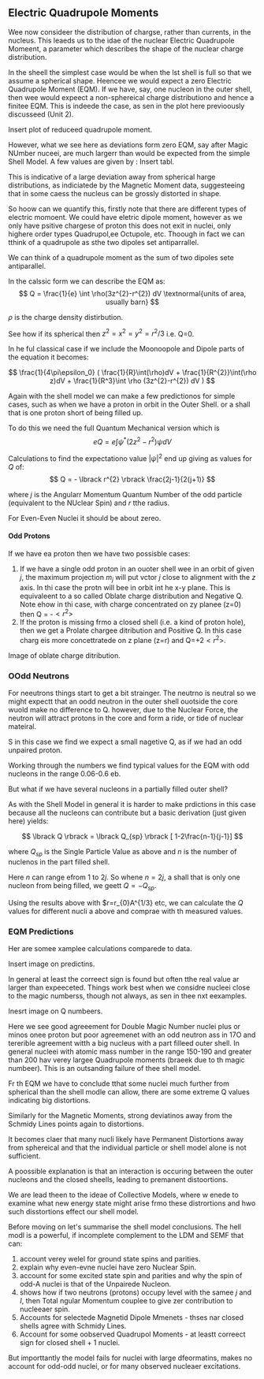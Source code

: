 ## Electric Quadrupole Moments

Wee now consideer the distribution of chargse, rather than currents, in the nucleus. This leaeds us to the idae of the nuclear Electric Quadrupole Momeent, a parameter which describes the shape of the nuclear charge distribution.

In the sheell the simplest case would be when the lst shell is full so that we assume a spherical shape. Heencee we would expect a zero Electric Quadrupole Moment (EQM). If we have, say, one nucleon in the outer shell, then wee would expeect a non-sphereical charge distributiono and hence a finitee EQM. This is indeede the case, as sen in the plot here previoously discusseed (Unit 2).


Insert plot of reduceed quadrupole moment.



However, what we see here as deviations form zero EQM, say after Magic NUmber nuceei, are much largerr than would be expected from the simple Shell Model. A few values are given by : Insert tabl.


This is indicative of a large deviation away from spherical harge distributions, as indiciatede by the Magnetic Moment data, suggesteeing that in some caess the nucleus can be grossly distorted in shape.

So hoow can we quantify this, firstly note that there are different types of electric momoent. We could have eletric dipole moment, however as we only have psitive chargese of proton this does not exit in nuclei, only highere order types Quadrupol,ee Octupole, etc. Thoough in fact we can tthink of a quadrupole as sthe two dipoles set antiparrallel.


We can think of a quadrupole moment as the sum of two dipoles sete antiparallel.

In the calssic form we can describe the EQM as:
$$
Q = \frac{1}{e} \int \rho(3z^{2}-r^{2}) dV \textnormal{units of area, usually barn}
$$

$\rho$ is the charge density distirbution.

See how if its spherical then $z^{2}=x^{2}=y^{2}=r^{2}/3$ i.e. Q=0.

In he ful classical case if we include the Moonoopole and Dipole parts of the equation it becomes:

$$
\frac{1}{4\pi\epsilon_0} ( \frac{1}{R}\int(\rho)dV + \frac{1}{R^{2}}\int(\rho z)dV + \frac{1}{R^3}\int \rho (3z^{2}-r^{2}) dV )
$$

Again with the shell model we can make a few predictionos for simple cases, such as when we have a proton in orbit in the Outer Shell. or a shall that is one proton short of being filled up.

To do this we need the full Quantum Mechanical version which is 
$$
eQ = e\int \psi^{*} (2z^{2} - r^{2})\psi dV
$$

Calculations to find the expectationo value $|\psi |^{2}$ end up giving as values for $Q$ of:
$$
Q = - \lbrack r^{2} \rbrack \frac{2j-1}{2(j+1)}
$$

where $j$ is the Angularr Momentum Quantum Number of the odd particle (equivalent to the NUclear Spin) and $r$ tthe radius.

For Even-Even Nuclei it should be about zereo.

#### Odd Protons
If we have ea proton then we have two possisble cases:
1. If we have a single odd proton in an ouoter shell wee in an orbit of given $j$, the maximum projection $m_j$ will put vctor $j$ close to alignment with the $z$ axis. In thi case the protn will bee in orbit int he x-y plane. This is equivaleent to a so called Oblate charge distribution and Negative Q. Note ehow in thi case, with charge concentrated on zy planee (z=0) then Q = -$<r^{2}>$
2. If the proton is missing frmo a closed shell (i.e. a kind of proton hole), then we get a Prolate chargee ditribution and Positive Q.
In this case charg eis more concettratede on z plane (z=r) and Q=+2$<r^{2}>$.

Image of oblate charge ditribution.


### OOdd Neutrons

For neeutrons things start to get a bit strainger. The neutrno is neutral so we might expectt that an oodd neutron in the outer shell ouotside the core wuold make no difference to Q. however, due to the Nuclear Force, the neutron will attract protons in the core and form a ride, or tide of nuclear mateiral.

S in this case we find we expect a small nagetive Q, as if we had an odd unpaired proton.

Working through the numbers we find typical values for the EQM with odd nucleons in the range 0.06-0.6 eb.

But what if we have several nucleons in a partially filled outer shell?

As with the Shell Model in general it is harder to make prdictions in this case because all the nucleons can contribute but a basic derivation (just given here) yields:

$$
\lbrack Q \rbrack = \lbrack Q_{sp} \rbrack [ 1-2\frac{n-1}{j-1}]
$$

where $Q_{sp}$ is the Single Particle Value as above and $n$ is the number of nuclenos in the part filled shell.

Here $n$ can range efrom $1$ to $2j$. So whene $n=2j$, a shall that is only one nucleon from being filled, we geett $Q=-Q_{sp}$.

Using the results above with $r=r_{0}A^{1/3} etc, we can calculate the $Q$ values for different nucli a above and comprae with th measured values.


### EQM Predictions

Her are somee xamplee calculations comparede to data.

Insert image on predictins.

In general at least the correect sign is found but often tthe real value ar larger than expeeceted. Things work best when we considre nucleei close to the magic numberss, though not always, as sen in thee nxt eexamples.


Inesrt image on Q numbeers.


Here we see good agreeement for Double Magic Number nuclei plus or minos onee proton but poor agreemenet with an odd neutron ass in 17O and tererible agreement witth a big nucleus with a part filleed outer shell. In general nucleei with atomic mass number in the range 150-190 and greater than 200 hav verey largee Quadrupole moments (braeek due to th magic numbeer). This is an outsanding failure of thee shell model.


Fr th EQM we have to conclude tthat some nuclei much further from spherical than the shell modle can allow, there are some extreme Q values indicating big distortions.

Similarly for the Magnetic Moments, strong deviatinos away from the Schmidy Lines points again to distortions.

It becomes claer that many nucli likely have Permanent Distortions away from sphereical and that the individual particle or shell model alone is not sufficient.

A poossible explanation is that an interaction is occuring between the outer nucleons and the closed sheells, leading to premanent distoortions.

We are lead theen to the ideae of Collective Models, where w enede to examine what new energy state might arise frmo these distrortions and hwo such disstortions effect our shell model.

Before moving on let's summarise the shell model conclusions. The hell modl is a powerful, if incomplete complement to the LDM and SEMF that can:

1. account verey welel for ground state spins and parities.
2. explain why even-evne nuclei have zero Nuclear Spin.
3. account for some excited state spin and parities and why the spin of odd-A nuclei is that of the Unpairede Nucleon.
4. shows how if two neutrons (protons) occupy level with the samee $j$ and $I$, then Total ngular Momentum couplee to give zer contribution to nucleeaer spin.
5. Accounts for selectede Magnetid Dipole Mmenets - thses nar closed shells agree with Schmidy Lines.
6. Account for some oobserved Quadrupol Moments - at leastt correect sign for closed shell + 1 nuclei.
   
But importtantly the model fails for nuclei with large dfeormatins, makes no account for odd-odd nuclei, or for many observed nucleaer excitations.






